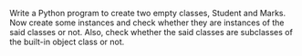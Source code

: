 Write a Python program to create two empty classes, Student and Marks. Now create some instances and check whether they are instances of the said classes or not. Also, check whether the said classes are subclasses of the built-in object class or not.
